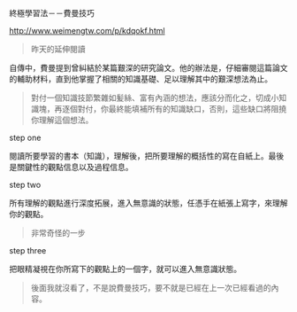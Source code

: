 終極學習法－－費曼技巧

http://www.weimengtw.com/p/kdqokf.html

> 昨天的延伸閱讀

自傳中，費曼提到曾糾結於某篇艱深的研究論文。他的辦法是，仔細審閱這篇論文的輔助材料，直到他掌握了相關的知識基礎、足以理解其中的艱深想法為止。

> 對付一個知識技節繁雜如髪絲、富有內涵的想法，應該分而化之，切成小知識塊，再逐個對付，你最終能填補所有的知識缺口，否則，這些缺口將阻撓你理解這個想法。



step one

閱讀所要學習的書本（知識），理解後，把所要理解的概括性的寫在自紙上。最後是關鍵性的觀點信息以及過程信息。



step two

所有理解的觀點進行深度拓展，進入無意識的狀態，任憑手在紙張上寫字，來理解你的觀點。

> 非常奇怪的一步



step three

把眼精凝視在你所寫下的觀點上的一個字，就可以進入無意識狀態。

> 後面我就沒看了，不是說費曼技巧，要不就是已經在上一次已經看過的內容。